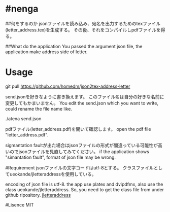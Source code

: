 #nenga
====

##何をするのか
jsonファイルを読み込み、宛名を出力するためのtexファイル(letter_address.tex)を生成する。
その後、それをコンパイルしpdfファイルを得る。

##What do the application
You passed the argument json file, the application make address side of letter.

# Usage
git pull https://github.com/homedm/json2tex-address-letter 

send.jsonを好きなように書き換えます。
このファイル名は自分の好きな名前に変更してもかまいません。
You edit the send.json which you want to write, could rename the file name like.

./atena send.json

pdfファイル(letter_address.pdf)を開いて確認します。
open the pdf file "letter_address.pdf".

sigmantation faultが出た場合はjsonファイルの形式が間違っている可能性が高いのでjsonファイルを見直してみてください。
if the application shows "simantation fault", format of json file may be wrong.

#Requirement
jsonファイルの文字コードはutf-8とする。
クラスファイルとしてueokande/jletteraddressを使用している。

encoding of json file is utf-8.
the app use platex and dvipdfmx, also use the class ueokande/jletteraddress.
So, you need to get the class file from under github ripository.
[jletteraddress](https://github.com/ueokande/jletteraddress)

#Lisence
MIT
